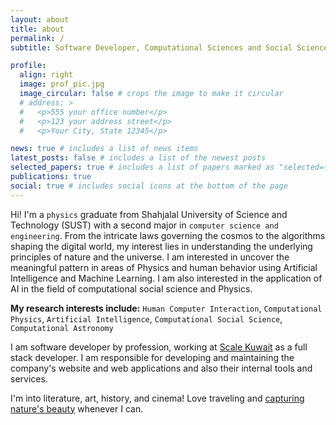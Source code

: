```yaml
---
layout: about
title: about
permalink: /
subtitle: Software Developer, Computational Sciences and Social Sciences researcher

profile:
  align: right
  image: prof_pic.jpg
  image_circular: false # crops the image to make it circular
  # address: >
  #   <p>555 your office number</p>
  #   <p>123 your address street</p>
  #   <p>Your City, State 12345</p>

news: true # includes a list of news items
latest_posts: false # includes a list of the newest posts
selected_papers: true # includes a list of papers marked as "selected={true}"
publications: true
social: true # includes social icons at the bottom of the page
---
```


Hi! I'm a `physics` graduate from Shahjalal University of Science and Technology (SUST) with a second major in `computer science and engineering`. From the intricate laws governing the cosmos to the algorithms shaping the digital world, my interest lies in understanding the underlying principles of nature and the universe. I am interested in uncover the meaningful pattern in areas of Physics and human behavior using Artificial Intelligence and Machine Learning. I am also interested in the application of AI in the field of computational social science and Physics.

**My research interests include:** `Human Computer Interaction`, `Computational Physics`, `Artificial Intelligence`, `Computational Social Science`, `Computational Astronomy`

I am software developer by profession, working at [Scale Kuwait](https://scale-kuwait.com) as a full stack developer. I am responsible for developing and maintaining the company's website and web applications and also their internal tools and services.  

I'm into literature, art, history, and cinema! Love traveling and [capturing nature's beauty](/photography/) whenever I can.